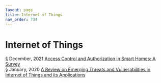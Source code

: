 ```yaml
---
layout: page
title: Internet of Things
nav_order: 734 
---
```


# Internet of Things
§ December, 2021 [Access Control and Authorization in Smart Homes: A Survey](https://archive-a.bsafes.com/docs/A/Access-Control-Authorization-in-Smart-Homes-A-Survey/)  
§ January, 2020 [A Review on Emerging Threats and Vulnerabilities in Internet of Things and its Applications](https://archive-a.bsafes.com/docs/A/a-review-on-emerging-threats-and-vulnerabilities-in-internet-of-things-and-its-applications/)   
